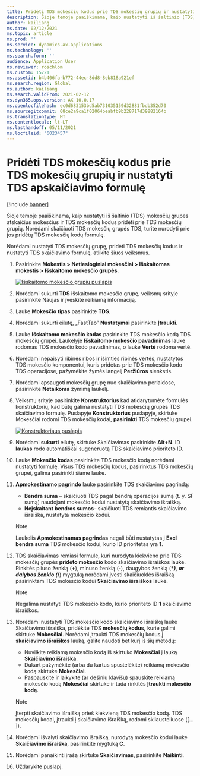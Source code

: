```yaml
---
title: Pridėti TDS mokesčių kodus prie TDS mokesčių grupių ir nustatyti TDS apskaičiavimo formulę
description: Šioje temoje paaiškinama, kaip nustatyti iš šaltinio (TDS) mokesčių grupes atskaičius mokesčius ir TDS mokesčių kodus pridėti prie TDS mokesčių grupių. Norėdami skaičiuoti TDS mokesčių grupės TDS, turite nurodyti prie jos pridėtų TDS mokesčių kodų formulę.
author: kailiang
ms.date: 02/12/2021
ms.topic: article
ms.prod: ''
ms.service: dynamics-ax-applications
ms.technology: ''
ms.search.form: ''
audience: Application User
ms.reviewer: roschlom
ms.custom: 15721
ms.assetid: b4b406fa-b772-44ec-8dd8-8eb818a921ef
ms.search.region: Global
ms.author: kailiang
ms.search.validFrom: 2021-02-12
ms.dyn365.ops.version: AX 10.0.17
ms.openlocfilehash: ec0d683153bd5ab731035159d32881fbdb352d70
ms.sourcegitcommit: 08ce2a9ca1f02064beabfb9b228717d39882164b
ms.translationtype: HT
ms.contentlocale: lt-LT
ms.lasthandoff: 05/11/2021
ms.locfileid: "6023457"
---
```

# <a name="attach-tds-tax-codes-to-tds-tax-groups-and-define-the-formula-for-calculating-tds"></a>Pridėti TDS mokesčių kodus prie TDS mokesčių grupių ir nustatyti TDS apskaičiavimo formulę

[!include [banner](../includes/banner.md)]

Šioje temoje paaiškinama, kaip nustatyti iš šaltinio (TDS) mokesčių grupes atskaičius mokesčius ir TDS mokesčių kodus pridėti prie TDS mokesčių grupių. Norėdami skaičiuoti TDS mokesčių grupės TDS, turite nurodyti prie jos pridėtų TDS mokesčių kodų formulę.

Norėdami nustatyti TDS mokesčių grupę, pridėti TDS mokesčių kodus ir nustatyti TDS skaičiavimo formulę, atlikite šiuos veiksmus.

1. Pasirinkite **Mokestis \> Netiesioginiai mokesčiai \> Išskaitomas mokestis \> Išskaitomo mokesčio grupės**.

    [![Išskaitomo mokesčio grupių puslapis](./media/apac-ind-TDS-29.png)](./media/apac-ind-TDS-29.png)

2. Norėdami sukurti **TDS** išskaitomo mokesčio grupę, veiksmų srityje pasirinkite Naujas ir įveskite reikiamą informaciją.
3. Lauke **Mokesčio tipas** pasirinkite **TDS**.
4. Norėdami sukurti eilutę, „FastTab” **Nustatymai** pasirinkite **Įtraukti**.
5. Lauke **Išskaitomo mokesčio kodas** pasirinkite TDS mokesčio kodą TDS mokesčių grupei. Laukelyje **Išskaitomo mokesčio pavadinimas** lauke rodomas TDS mokesčio kodo pavadinimas, o lauke **Vertė** rodoma vertė.
6. Norėdami nepaisyti ribinės ribos ir išimties ribinės vertės, nustatytos TDS mokesčio komponentui, kuris pridėtas prie TDS mokesčio kodo TDS operacijose, pažymėkite žymės langelį **Peržiūros** slenkstis.
7. Norėdami apsaugoti mokesčių grupę nuo skaičiavimo perlaidose, pasirinkite **Netaikoma** žymimą laukelį.
8. Veiksmų srityje pasirinkite **Konstruktorius** kad atidarytumėte formulės konstruktorių, kad būtų galima nustatyti TDS mokesčių grupės TDS skaičiavimo formulę. Puslapyje **Konstruktorius** puslapyje, skirtuke Mokesčiai rodomi TDS mokesčių kodai, **pasirinkti** TDS mokesčių grupei.

    [![Konstruktoriaus puslapis](./media/apac-ind-TDS-30.png)](./media/apac-ind-TDS-30.png)

9. Norėdami **sukurti** eilutę, skirtuke Skaičiavimas pasirinkite **Alt+N**. ID **laukas** rodo automatiškai sugeneruotą TDS skaičiavimo prioriteto ID.
10. Lauke **Mokesčio kodas** pasirinkite TDS mokesčio kodą norėdami nustatyti formulę. Visus TDS mokesčių kodus, pasirinktus TDS mokesčių grupei, galima pasirinkti šiame lauke.
11. **Apmokestinamo pagrindo** lauke pasirinkite TDS skaičiavimo pagrindą:

    - **Bendra suma** – skaičiuoti TDS pagal bendrą operacijos sumą (t. y. SF sumą) naudojant mokesčio kodui nustatytą skaičiavimo išraišką.
    - **Neįskaitant bendros sumos**– skaičiuoti TDS remiantis skaičiavimo išraiška, nustatyta mokesčio kodui.

    > [!NOTE]
    > Laukelis **Apmokestinamas pagrindas** negali būti nustatytas į **Excl bendra suma** TDS mokesčio kodui, kurio ID prioritetas yra **1**.

12. TDS skaičiavimas remiasi formule, kuri nurodyta kiekvieno prie TDS mokesčių grupės **pridėto mokesčio** kodo skaičiavimo išraiškos lauke. Rinkitės pliuso ženklą (**+**), minuso ženklą (**-**), daugybos ženklą (**\**_), ar dalybos ženklo (_*/**) mygtuką norėdami įvesti skaičiuoklės išraišką pasirinktam TDS mokesčio kodui **Skaičiavimo išraiškos** lauke.

    > [!NOTE]
    > Negalima nustatyti TDS mokesčio kodo, kurio prioriteto ID **1** skaičiavimo išraiškos.

13. Norėdami nustatyti TDS mokesčio kodo skaičiavimo išraišką lauke Skaičiavimo išraiška, pridėkite TDS **mokesčių kodus,** kurie galimi skirtuke **Mokesčiai**. Norėdami įtraukti TDS mokesčių kodus į **skaičiavimo išraiškos** lauką, galite naudoti bet kurį iš šių metodų:

    - Nuvilkite reikiamą mokesčio kodą iš skirtuko **Mokesčiai** į lauką **Skaičiavimo išraiška**.
    - Dukart pažymėkite (arba du kartus spustelėkite) reikiamą mokesčio kodą skirtuke **Mokesčiai**.
    - Paspauskite ir laikykite (ar dešiniu klavišu) spauskite reikiamą mokesčio kodą **Mokesčiai** skirtuke ir tada rinkitės **Įtraukti mokesčio kodą**.

    > [!NOTE]
    > Įterpti skaičiavimo išraišką prieš kiekvieną TDS mokesčio kodą. TDS mokesčių kodai, įtraukti į skaičiavimo išraišką, rodomi skliausteliuose (\[... \]).

14. Norėdami išvalyti skaičiavimo išraišką, nurodytą mokesčio kodui lauke **Skaičiavimo išraiška**, pasirinkite mygtuką **C**.
15. Norėdami panaikinti įrašą skirtuke **Skaičiavimas**, pasirinkite **Naikinti**.
16. Uždarykite puslapį.
